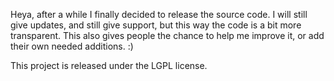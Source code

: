 Heya, after a while I finally decided to release the source code.
I will still give updates, and still give support, but this way the code is a bit more transparent.
This also gives people the chance to help me improve it, or add their own needed additions. :)

This project is released under the LGPL license.

